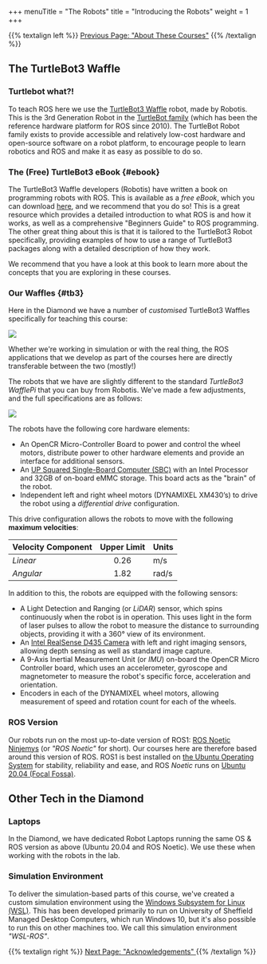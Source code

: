 +++
menuTitle = "The Robots"
title = "Introducing the Robots"
weight = 1
+++

{{% textalign left %}}
[<i class="fas fa-solid fa-arrow-left"></i> Previous Page: "About These Courses"](/about/)
{{% /textalign %}}

## The TurtleBot3 Waffle

### Turtlebot what?!

To teach ROS here we use the [TurtleBot3 Waffle](https://emanual.robotis.com/docs/en/platform/turtlebot3/overview/) robot, made by Robotis. This is the 3rd Generation Robot in the [TurtleBot family](http://wiki.ros.org/Robots/TurtleBot) (which has been the reference hardware platform for ROS since 2010). The TurtleBot Robot family exists to provide accessible and relatively low-cost hardware and open-source software on a robot platform, to encourage people to learn robotics and ROS and make it as easy as possible to do so.

### The (Free) TurtleBot3 eBook {#ebook}

The TurtleBot3 Waffle developers (Robotis) have written a book on programming robots with ROS. This is available as a *free eBook*, which you can download [here](https://community.robotsource.org/t/download-the-ros-robot-programming-book-for-free/51), and we recommend that you do so! This is a great resource which provides a detailed introduction to what ROS is and how it works, as well as a comprehensive "Beginners Guide" to ROS programming. The other great thing about this is that it is tailored to the TurtleBot3 Robot specifically, providing examples of how to use a range of TurtleBot3 packages along with a detailed description of how they work.

We recommend that you have a look at this book to learn more about the concepts that you are exploring in these courses.

### Our Waffles {#tb3}

Here in the Diamond we have a number of *customised* TurtleBot3 Waffles specifically for teaching this course:

![](/figures/waffle/cabinet.jpg?width=12cm) 

Whether we're working in simulation or with the real thing, the ROS applications that we develop as part of the courses here are directly transferable between the two (mostly!) 

The robots that we have are slightly different to the standard *TurtleBot3 WafflePi* that you can buy from Robotis. We've made a few adjustments, and the full specifications are as follows:

![](/figures/waffle/features.png?width=20cm)

The robots have the following core hardware elements:
* An OpenCR Micro-Controller Board to power and control the wheel motors, distribute power to other hardware elements and provide an interface for additional sensors.
* An [UP Squared Single-Board Computer (SBC)](https://up-board.org/upsquared/specifications/) with an Intel Processor and 32GB of on-board eMMC storage. This board acts as the "brain" of the robot.
* Independent left and right wheel motors (DYNAMIXEL XM430’s) to drive the robot using a *differential drive* configuration.

This drive configuration allows the robots to move with the following **maximum velocities**:

| Velocity Component | Upper Limit | Units |
| :--- | :---: | :--- |
| *Linear* | 0.26 | m/s |
| *Angular* | 1.82 | rad/s |

In addition to this, the robots are equipped with the following sensors:
* A Light Detection and Ranging (or *LiDAR*) sensor, which spins continuously when the robot is in operation. This uses light in the form of laser pulses to allow the robot to measure the distance to surrounding objects, providing it with a 360&deg; view of its environment.
* An [Intel RealSense D435 Camera](https://www.intelrealsense.com/depth-camera-d435/) with left and right imaging sensors, allowing depth sensing as well as standard image capture.
* A 9-Axis Inertial Measurement Unit (or *IMU*) on-board the OpenCR Micro Controller board, which uses an accelerometer, gyroscope and magnetometer to measure the robot's specific force, acceleration and orientation. 
* Encoders in each of the DYNAMIXEL wheel motors, allowing measurement of speed and rotation count for each of the wheels.

### ROS Version

Our robots run on the most up-to-date version of ROS1: [ROS Noetic Ninjemys](http://wiki.ros.org/noetic) (or *"ROS Noetic"* for short). Our courses here are therefore based around this version of ROS. ROS1 is best installed on [the Ubuntu Operating System](https://ubuntu.com/) for stability, reliability and ease, and ROS *Noetic* runs on [Ubuntu 20.04 (Focal Fossa)](https://wiki.ubuntu.com/FocalFossa/ReleaseNotes).

## Other Tech in the Diamond

### Laptops

In the Diamond, we have dedicated Robot Laptops running the same OS & ROS version as above (Ubuntu 20.04 and ROS Noetic). We use these when working with the robots in the lab.

### Simulation Environment

To deliver the simulation-based parts of this course, we've created a custom simulation environment using the [Windows Subsystem for Linux (WSL)](https://docs.microsoft.com/en-us/windows/wsl/). This has been developed primarily to run on University of Sheffield Managed Desktop Computers, which run Windows 10, but it's also possible to run this on other machines too. We call this simulation environment *"WSL-ROS"*.

{{% textalign right %}}
[Next Page: "Acknowledgements" <i class="fas fa-solid fa-arrow-right"></i>](/about/acknowledgements)
{{% /textalign %}}